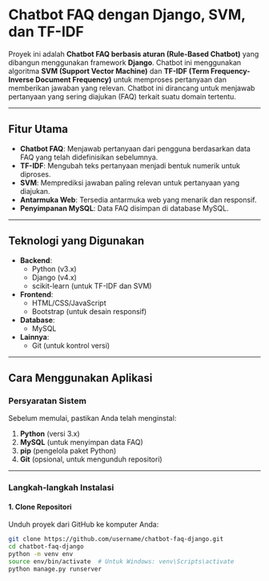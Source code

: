 # Chatbot FAQ dengan Django, SVM, dan TF-IDF

Proyek ini adalah **Chatbot FAQ berbasis aturan (Rule-Based Chatbot)** yang dibangun menggunakan framework **Django**. Chatbot ini menggunakan algoritma **SVM (Support Vector Machine)** dan **TF-IDF (Term Frequency-Inverse Document Frequency)** untuk memproses pertanyaan dan memberikan jawaban yang relevan. Chatbot ini dirancang untuk menjawab pertanyaan yang sering diajukan (FAQ) terkait suatu domain tertentu.

---

## Fitur Utama
- **Chatbot FAQ**: Menjawab pertanyaan dari pengguna berdasarkan data FAQ yang telah didefinisikan sebelumnya.
- **TF-IDF**: Mengubah teks pertanyaan menjadi bentuk numerik untuk diproses.
- **SVM**: Memprediksi jawaban paling relevan untuk pertanyaan yang diajukan.
- **Antarmuka Web**: Tersedia antarmuka web yang menarik dan responsif.
- **Penyimpanan MySQL**: Data FAQ disimpan di database MySQL.

---

## Teknologi yang Digunakan
- **Backend**:
  - Python (v3.x)
  - Django (v4.x)
  - scikit-learn (untuk TF-IDF dan SVM)
- **Frontend**:
  - HTML/CSS/JavaScript
  - Bootstrap (untuk desain responsif)
- **Database**:
  - MySQL
- **Lainnya**:
  - Git (untuk kontrol versi)

---

## Cara Menggunakan Aplikasi

### **Persyaratan Sistem**
Sebelum memulai, pastikan Anda telah menginstal:
1. **Python** (versi 3.x)
2. **MySQL** (untuk menyimpan data FAQ)
3. **pip** (pengelola paket Python)
4. **Git** (opsional, untuk mengunduh repositori)

---

### **Langkah-langkah Instalasi**

#### **1. Clone Repositori**
Unduh proyek dari GitHub ke komputer Anda:
```bash
git clone https://github.com/username/chatbot-faq-django.git
cd chatbot-faq-django
python -m venv env
source env/bin/activate  # Untuk Windows: venv\Scripts\activate
python manage.py runserver

